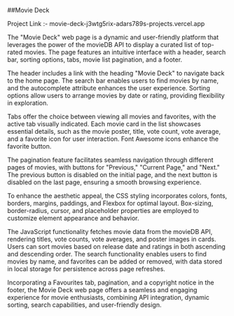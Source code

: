 ##Movie Deck

Project Link :- movie-deck-j3wtg5rix-adars789s-projects.vercel.app

The "Movie Deck" web page is a dynamic and user-friendly platform that leverages the power of the movieDB API to display a curated list of top-rated movies. The page features an intuitive interface with a header, search bar, sorting options, tabs, movie list pagination, and a footer.

The header includes a link with the heading "Movie Deck" to navigate back to the home page. The search bar enables users to find movies by name, and the autocomplete attribute enhances the user experience. Sorting options allow users to arrange movies by date or rating, providing flexibility in exploration.

Tabs offer the choice between viewing all movies and favorites, with the active tab visually indicated. Each movie card in the list showcases essential details, such as the movie poster, title, vote count, vote average, and a favorite icon for user interaction. Font Awesome icons enhance the favorite button.

The pagination feature facilitates seamless navigation through different pages of movies, with buttons for "Previous," "Current Page," and "Next." The previous button is disabled on the initial page, and the next button is disabled on the last page, ensuring a smooth browsing experience.

To enhance the aesthetic appeal, the CSS styling incorporates colors, fonts, borders, margins, paddings, and Flexbox for optimal layout. Box-sizing, border-radius, cursor, and placeholder properties are employed to customize element appearance and behavior.

The JavaScript functionality fetches movie data from the movieDB API, rendering titles, vote counts, vote averages, and poster images in cards. Users can sort movies based on release date and ratings in both ascending and descending order. The search functionality enables users to find movies by name, and favorites can be added or removed, with data stored in local storage for persistence across page refreshes.

Incorporating a Favourites tab, pagination, and a copyright notice in the footer, the Movie Deck web page offers a seamless and engaging experience for movie enthusiasts, combining API integration, dynamic sorting, search capabilities, and user-friendly design.

